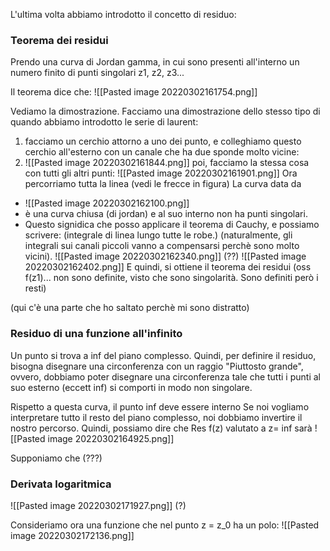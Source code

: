 L'ultima volta abbiamo introdotto il concetto di residuo:

### Teorema dei residui
Prendo una curva di Jordan gamma, in cui sono presenti all'interno un numero finito di punti singolari z1, z2, z3...

Il teorema dice che:
![[Pasted image 20220302161754.png]]

Vediamo la dimostrazione. Facciamo una dimostrazione dello stesso tipo di quando abbiamo introdotto le serie di laurent:
1) facciamo un cerchio attorno a uno dei punto, e colleghiamo questo cerchio all'esterno con un canale che ha due sponde molto vicine:
2) ![[Pasted image 20220302161844.png]]
poi, facciamo la stessa cosa con tutti gli altri punti:
![[Pasted image 20220302161901.png]]
Ora percorriamo tutta la linea (vedi le frecce in figura)
La curva data da 
- ![[Pasted image 20220302162100.png]]
- è una curva chiusa (di jordan) e al suo interno non ha punti singolari.
- Questo signidica che posso applicare il teorema di Cauchy, e possiamo scrivere:
(integrale di linea lungo tutte le robe.) (naturalmente, gli integrali sui canali piccoli vanno a compensarsi perchè sono molto vicini).
![[Pasted image 20220302162340.png]]
(??)
![[Pasted image 20220302162402.png]]
E quindi, si ottiene il teorema dei residui
(oss f(z1)... non sono definite, visto che sono singolarità. Sono definiti però i resti)

(qui c'è una parte che ho saltato perchè mi sono distratto)


### Residuo di una funzione all'infinito
Un punto si trova a inf del piano complesso. Quindi, per definire il residuo, bisogna disegnare una circonferenza con un raggio "Piuttosto grande", ovvero, dobbiamo poter disegnare una circonferenza tale che tutti i punti al suo esterno (eccett inf) si comporti in modo non singolare.

Rispetto a questa curva, il punto inf deve essere interno
Se noi vogliamo interpretare tutto il resto del piano complesso, noi dobbiamo invertire il nostro percorso. Quindi, possiamo dire che Res f(z) valutato a z= inf sarà
![[Pasted image 20220302164925.png]]


Supponiamo che (???)


### Derivata logaritmica
![[Pasted image 20220302171927.png]]
(?)

Consideriamo ora una funzione che nel punto z = z_0 ha un polo:
![[Pasted image 20220302172136.png]]